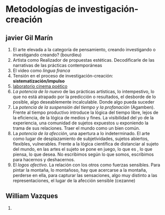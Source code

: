 # Metodologías de investigación-creación

## javier Gil Marín 

1. El arte elevada a la categoría de pensamiento, creando investigando o investigando creando? (bourdieu)
2. Artista como Realizador de propuestas estéticas. Decodificarle de las narrativas de las prácticas contemporáneas 
3. El video como _lingua franca_
4. Tensión en el proceso de investigación-creación: **sistematización/impulso**
5. [laboratorio cinema poético](https://lab.cinemapoetico.net/)
6. _La potencia de lo nuevo_ de las prácticas artísticas, lo intempestivo, lo que no está atrapado por la predicción o resultados, el desborde de lo posible, algo deseablemente incalculable. Donde algo pueda suceder
7. La _potencia de la suspensión del tiempo y la profanación_ (Agamben). Frente al tiempo productivo introduce la lógica del tiempo libre, lejos de la eficiencia, de la lógica de medios y fines. La visibilidad del yo de la experiencia, una comunidad de sujetos expuestos u exponiendo la trama de sus relaciones. Traer el mundo como un bien común. 
8. La _potencia de la afección_, una apertura a lo indeterminado. El arte como lugar de desplazamiento de subjetividades, sujetos abiertos, flexibles, vulnerables. Frente a la lógica científica de distanciar al sujeto del mundo, en las artes el sujeto se pone en juego, lo que es , lo que piensa, lo que desea. No escribimos según lo que somos, escribimos para hacernos y deshacernos. 
9. El _logos afectivo_. La relación con los otros como fuerzas sensibles. Para pintar la montaña, lo montañoso, hay que acercarse a la montaña, perderse en ella, para capturar las sensaciones, algo muy distinto a las representaciones, el lugar de la afección sensible (cezanne)

## William Vazques

1. 